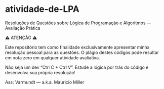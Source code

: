 # atividade-de-LPA
Resoluções de Questões sobre Lógica de Programação e Algoritmos — Avaliação Prática

⚠️ ATENÇÃO ⚠️

Este repositório tem como finalidade exclusivamente apresentar minha resolução pessoal para as questões.
O plágio destes códigos pode resultar em nota zero em qualquer atividade avaliativa.

Não seja um dev “Ctrl C + Ctrl V”. Estude a lógica por trás do código e desenvolva sua própria resolução!

Ass: Varmundt — a.k.a. Mauricio Miller
